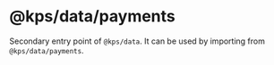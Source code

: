 # @kps/data/payments

Secondary entry point of `@kps/data`. It can be used by importing from `@kps/data/payments`.
